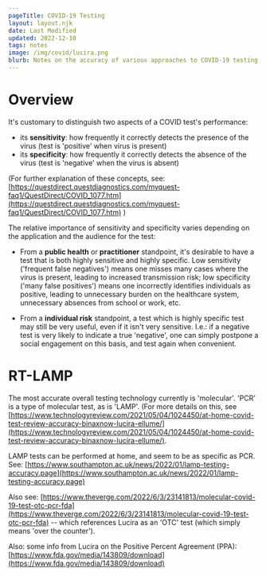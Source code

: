 ```yaml
---
pageTitle: COVID-19 Testing
layout: layout.njk
date: Last Modified
updated: 2022-12-10
tags: notes 
image: /img/covid/lucira.png
blurb: Notes on the accuracy of various approaches to COVID-19 testing.
---
```


# Overview 

It's customary to distinguish two aspects of a COVID test's performance:
- its **sensitivity**: how frequently it correctly detects the presence of the virus (test is 'positive' when virus is present)  
- its **specificity**: how frequently it correctly detects the absence of the virus (test is 'negative' when the virus is absent)

(For further explanation of these concepts, see: [https://questdirect.questdiagnostics.com/myquest-faq1/QuestDirect/COVID_1077.htm](https://questdirect.questdiagnostics.com/myquest-faq1/QuestDirect/COVID_1077.htm) )

The relative importance of sensitivity and specificity varies depending on the application and the audience for the test:

- From a **public health** or **practitioner** standpoint, it's desirable to have a test that is both highly sensitive and highly specific. Low sensitivity ('frequent false negatives') means one misses many cases where the virus is present, leading to increased transmission risk; low specificity ('many false positives') means one incorrectly identifies individuals as positive, leading to unnecessary burden on the healthcare system, unnecessary absences from school or work, etc. 

- From a **individual risk** standpoint, a test which is highly specific test may still be very useful, even if it isn't very sensitive.  I.e.: if a negative test is very likely to indicate a true 'negative', one can simply postpone a social engagement on this basis, and test again when convenient.    

# RT-LAMP

The most accurate overall testing technology currently is 'molecular'. 'PCR' is a type of molecular test, as is 'LAMP'.  (For more details on this, see [https://www.technologyreview.com/2021/05/04/1024450/at-home-covid-test-review-accuracy-binaxnow-lucira-ellume/](https://www.technologyreview.com/2021/05/04/1024450/at-home-covid-test-review-accuracy-binaxnow-lucira-ellume/).

LAMP tests can be performed at home, and seem to be as specific as PCR.  See: [https://www.southampton.ac.uk/news/2022/01/lamp-testing-accuracy.page](https://www.southampton.ac.uk/news/2022/01/lamp-testing-accuracy.page)

Also see: [https://www.theverge.com/2022/6/3/23141813/molecular-covid-19-test-otc-pcr-fda](https://www.theverge.com/2022/6/3/23141813/molecular-covid-19-test-otc-pcr-fda) -- which references Lucira as an 'OTC' test (which simply means 'over the counter').

Also: some info from Lucira on the Positive Percent Agreement (PPA): [https://www.fda.gov/media/143809/download](https://www.fda.gov/media/143809/download)


